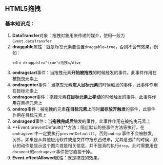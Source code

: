 ## HTML5拖拽

### 基本知识点：

1. **DataTransfer**对象：拖拽对象用来传递的媒介，使用一般为`Event.dataTransfer`
2. **draggable**属性：就是标签元素要设置`draggable=true`，否则不会有效果，例如：
   ```
   <div draggable="true">拖拽</div>
   ```
3. **ondragstart**事件：当拖拽元素**开始被拖拽**的时候触发的事件，此事件作用在被拖曳元素上
4. **ondragenter**事件：当拖曳元素**进入目标元素**的时候触发的事件，此事件作用在目标元素上
5. **ondragover**事件：拖拽元素**在目标元素上移动**的时候触发的事件，此事件作用在目标元素上
6. **ondrop**事件：被拖拽的元素**在目标元素上**同时**鼠标放开触发**的事件，此事件作用在目标元素上
7. **ondragend**事件：当**拖拽完成后**触发的事件，此事件作用在被拖曳元素上
8. **Event.preventDefault\(\)**方法：阻止默认的些事件方法等执行。在`ondragover`中一定要执行`preventDefault()`，否则`ondrop`
   事件不会被触发。另外，如果是从其他应用软件或是文件中拖东西进来，尤其是图片的时候，默认的动作是显示这个图片或是相关信息，并不是真的执行`drop`。此时需要用在`document`的`ondragover`事件把它直接干掉。
9. **Event.effectAllowed**属性：就是拖拽的效果。



